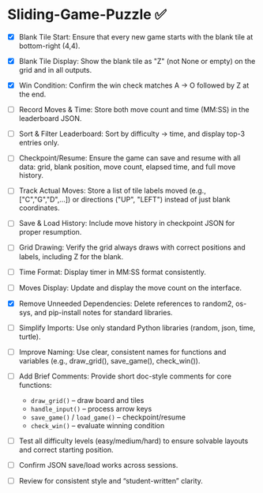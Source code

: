 # Sliding-Game-Puzzle ✅

- [x] Blank Tile Start: Ensure that every new game starts with the blank tile at bottom-right (4,4).

- [x] Blank Tile Display: Show the blank tile as "Z" (not None or empty) on the grid and in all outputs.

- [x] Win Condition: Confirm the win check matches A → O followed by Z at the end.

- [ ] Record Moves & Time: Store both move count and time (MM:SS) in the leaderboard JSON.

- [ ] Sort & Filter Leaderboard: Sort by difficulty → time, and display top-3 entries only.

- [ ] Checkpoint/Resume: Ensure the game can save and resume with all data: grid, blank position, move count, elapsed time, and full move history.

- [ ] Track Actual Moves: Store a list of tile labels moved (e.g., ["C","G","D",…]) or directions ("UP", "LEFT") instead of just blank coordinates.

- [ ] Save & Load History: Include move history in checkpoint JSON for proper resumption.

- [ ] Grid Drawing: Verify the grid always draws with correct positions and labels, including Z for the blank.

- [ ] Time Format: Display timer in MM:SS format consistently.

- [ ] Moves Display: Update and display the move count on the interface.

- [x] Remove Unneeded Dependencies: Delete references to random2, os-sys, and pip-install notes for standard libraries.

- [ ] Simplify Imports: Use only standard Python libraries (random, json, time, turtle).

- [ ] Improve Naming: Use clear, consistent names for functions and variables (e.g., draw_grid(), save_game(), check_win()).

- [ ] Add Brief Comments: Provide short doc-style comments for core functions:
  - `draw_grid()` – draw board and tiles  
  - `handle_input()` – process arrow keys  
  - `save_game()` / `load_game()` – checkpoint/resume  
  - `check_win()` – evaluate winning condition

- [ ] Test all difficulty levels (easy/medium/hard) to ensure solvable layouts and correct starting position.

- [ ] Confirm JSON save/load works across sessions.

- [ ] Review for consistent style and “student-written” clarity.
